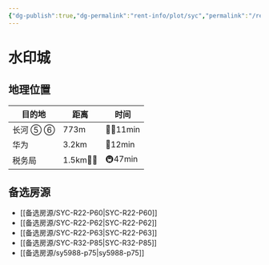 ```yaml
---
{"dg-publish":true,"dg-permalink":"rent-info/plot/syc","permalink":"/rent-info/plot/syc/"}
---
```



# 水印城

## 地理位置

| 目的地   | 距离       | 时间       |
| -------- | ---------- | ---------- |
| 长河 ⑤ ⑥ | 773m       | 🚶‍♂️11min |
| 华为     | 3.2km      | 🛵12min    |
| 税务局   | 1.5km🚶‍♂️ | 🚇47min    |

## 备选房源

- [[备选房源/SYC-R22-P60\|SYC-R22-P60]]
- [[备选房源/SYC-R22-P62\|SYC-R22-P62]]
- [[备选房源/SYC-R22-P63\|SYC-R22-P63]]
- [[备选房源/SYC-R32-P85\|SYC-R32-P85]]
- [[备选房源/sy5988-p75\|sy5988-p75]]



